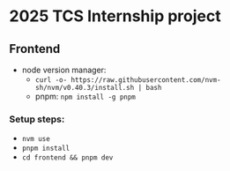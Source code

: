 # 2025 TCS Internship project

## Frontend
- node version manager:
  - `curl -o- https://raw.githubusercontent.com/nvm-sh/nvm/v0.40.3/install.sh | bash`
  - pnpm: `npm install -g pnpm`

### Setup steps:

- `nvm use`
- `pnpm install`
- `cd frontend && pnpm dev`
